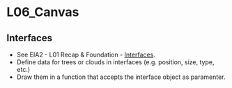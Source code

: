 # L06_Canvas

## Interfaces

- See EIA2 - L01 Recap & Foundation - [Interfaces](https://jirkadelloro.github.io/EIA2-Inverted/L01_Recap&Foundation/#interface).
- Define data for trees or clouds in interfaces (e.g. position, size, type, etc.)
- Draw them in a function that accepts the interface object as paramenter.
